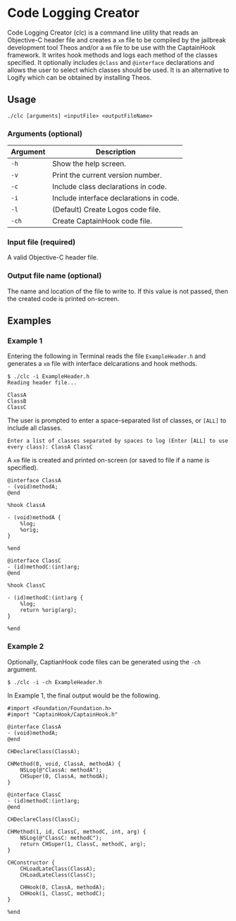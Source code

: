 # Code Logging Creator

Code Logging Creator (clc) is a command line utility that reads an Objective-C header file and creates a `xm` file to be compiled by the jailbreak development tool Theos and/or a `mm` file to be use with the CaptainHook framework. It writes hook methods and logs each method of the classes specified. It optionally includes `@class` and `@interface` declarations and allows the user to select which classes should be used. It is an alternative to Logify which can be obtained by installing Theos.

## Usage

```
./clc [arguments] <inputFile> <outputFileName>
```

### Arguments (optional)
Argument|Description
--------|-----------
`-h` | Show the help screen.
`-v` | Print the current version number.
`-c` | Include class declarations in code.
`-i` | Include interface declarations in code.
`-l` | (Default) Create Logos code file.
`-ch` | Create CaptainHook code file.

### Input file (required)
A valid Objective-C header file.

### Output file name (optional)

The name and location of the file to write to. If this value is not passed, then the created code is printed on-screen.

## Examples
### Example 1
Entering the following in Terminal reads the file `ExampleHeader.h` and generates a `xm` file with interface delcarations and hook methods.

```
$ ./clc -i ExampleHeader.h
Reading header file...

ClassA
ClassB
ClassC
```

The user is prompted to enter a space-separated list of classes, or `[ALL]` to include all classes.

```
Enter a list of classes separated by spaces to log (Enter [ALL] to use every class): ClassA ClassC
```

A `xm` file is created and printed on-screen (or saved to file if a name is specified).

``` obj-c
@interface ClassA
- (void)methodA;
@end

%hook ClassA

- (void)methodA {
    %log;
    %orig;
}

%end

@interface ClassC
- (id)methodC:(int)arg;
@end

%hook ClassC

- (id)methodC:(int)arg {
    %log;
    return %orig(arg);
}

%end
```

### Example 2
Optionally, CaptianHook code files can be generated using the `-ch` argument.

```
$ ./clc -i -ch ExampleHeader.h
```
In Example 1, the final output would be the following.

``` obj-c
#import <Foundation/Foundation.h>
#import "CaptainHook/CaptainHook.h"

@interface ClassA
- (void)methodA;
@end

CHDeclareClass(ClassA);

CHMethod(0, void, ClassA, methodA) {
    NSLog(@"ClassA: methodA");
    CHSuper(0, ClassA, methodA);
}

@interface ClassC
- (id)methodC:(int)arg;
@end

CHDeclareClass(ClassC);

CHMethod(1, id, ClassC, methodC, int, arg) {
    NSLog(@"ClassC: methodC");
    return CHSuper(1, ClassC, methodC, arg);
}

CHConstructor {
    CHLoadLateClass(ClassA);
    CHLoadLateClass(ClassC);

    CHHook(0, ClassA, methodA);
    CHHook(1, ClassC, methodC);
}

%end
```
